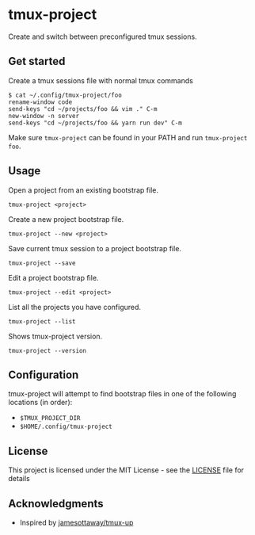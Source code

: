 # tmux-project

Create and switch between preconfigured tmux sessions.


## Get started

Create a tmux sessions file with normal tmux commands

```
$ cat ~/.config/tmux-project/foo
rename-window code
send-keys "cd ~/projects/foo && vim ." C-m
new-window -n server
send-keys "cd ~/projects/foo && yarn run dev" C-m
```

Make sure `tmux-project` can be found in your PATH and run `tmux-project foo`.


## Usage

Open a project from an existing bootstrap file.
```
tmux-project <project>
```

Create a new project bootstrap file.
```
tmux-project --new <project>
```

Save current tmux session to a project bootstrap file.
```
tmux-project --save
```

Edit a project bootstrap file.
```
tmux-project --edit <project>
```

List all the projects you have configured.
```
tmux-project --list
```

Shows tmux-project version.
```
tmux-project --version
```


## Configuration

tmux-project will attempt to find bootstrap files in one of the following locations (in order):

* `$TMUX_PROJECT_DIR`
* `$HOME/.config/tmux-project`


## License

This project is licensed under the MIT License - see the [LICENSE](LICENSE) file for details


## Acknowledgments

* Inspired by [jamesottaway/tmux-up](https://github.com/jamesottaway/tmux-up)
